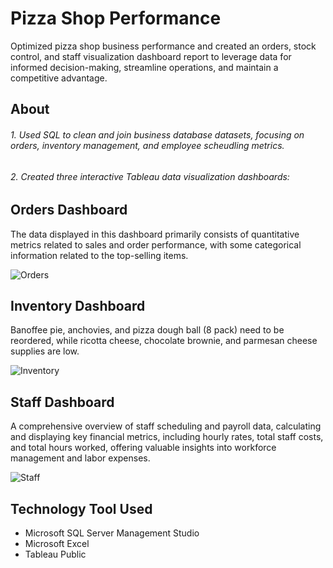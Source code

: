 # Pizza Shop Performance 
Optimized pizza shop business performance and created an orders, stock control, and staff visualization dashboard report to leverage data for informed decision-making, streamline operations, and maintain a competitive advantage.

## About
###### 1. Used SQL to clean and join business database datasets, focusing on orders, inventory management, and employee scheudling metrics.
###### 2. Created three interactive Tableau data visualization dashboards:

## Orders Dashboard
The data displayed in this dashboard primarily consists of quantitative metrics related to sales and order performance, with some categorical information related to the top-selling items.

![Orders](https://github.com/emxhua/pizza-shop-performance/assets/54898156/7bfc5d71-9a31-44af-9f1d-84dcea70557c)

## Inventory Dashboard
Banoffee pie, anchovies, and pizza dough ball (8 pack) need to be reordered, while ricotta cheese, chocolate brownie, and parmesan cheese supplies are low.

![Inventory](https://github.com/emxhua/pizza-shop-performance/assets/54898156/614b678c-6f50-40e0-b9e8-e1d343bd2f38)

## Staff Dashboard
A comprehensive overview of staff scheduling and payroll data, calculating and displaying key financial metrics, including hourly rates, total staff costs, and total hours worked, offering valuable insights into workforce management and labor expenses.

![Staff](https://github.com/emxhua/pizza-shop-performance/assets/54898156/488752d9-6f2d-4d4b-bc56-f8bbcc34d5c4)

## Technology Tool Used
- Microsoft SQL Server Management Studio
- Microsoft Excel
- Tableau Public

